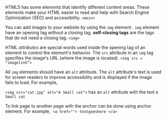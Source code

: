 HTML5 has some elements that identify different content areas. 
These elements make your HTML easier to read and help with Search Engine Optimization (SEO) and accessibility. 
`<main>`

You can add images to your website by using the `img` element. 
`img` element have an opening tag without a closing tag. 
**self-closing tags** are the tags that do not need a closing tag. 
`<img>`

HTML _attributes_ are special words used inside the opening tag of an element to control the element's behavior. 
The `src` attribute in an `img` tag specifies the image's URL (where the image is located).
`<img src = “imagelink”>`

All `img` elements should have an `alt` attribute. 
The `alt` attribute's text is used for screen readers to improve accessibility and is displayed if the image fails to load. 
For example,

`<img src="cat.jpg" alt="A Small cat">` has an `alt` attribute with the text `A Small cat`

To link page to another page with the anchor can be done using anchor element. For example, 
`<a href=""> textgoeshere </a>`
